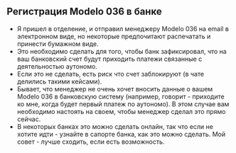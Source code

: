 ## Регистрация Modelo 036 в банке

- Я пришел в отделение, и отправил менеджеру Modelo 036 на email в электронном виде, но некоторые предпочитают
  распечатать и принести бумажном виде.
- Это необходимо сделать для того, чтобы банк зафиксировал, что на ваш банковский счет будут приходить
  платежи связанные с деятельностью аутономо.
- Если это не сделать, есть риск что счет заблокируют (в чате делились такими кейсами).
- Бывает, что менеджер не очень хочет вносить данные о вашем Modelo 036 в банковскую систему (например, говорит -
  приходите ко мне, когда будет первый платеж по аутономо). В этом случае вам необходимо настоять на своем, чтобы
  менеджер сделал это прямо сейчас.
- В некоторых банках это можно сделать онлайн, так что если не хотите идти - узнайте в сапорте банка, как это
  можно сделать. Мой совет - лучше сходить, если есть возможность.

